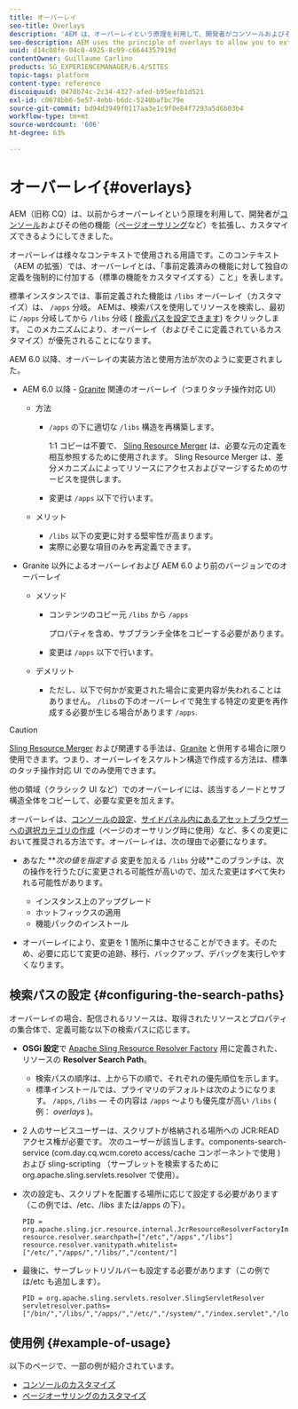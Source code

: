 ```yaml
---
title: オーバーレイ
seo-title: Overlays
description: 'AEM は、オーバーレイという原理を利用して、開発者がコンソールおよびその他の機能を拡張し、カスタマイズできるようにします '
seo-description: AEM uses the principle of overlays to allow you to extend and customize the consoles and other functionality
uuid: d14c08fe-04c0-4925-8c99-c6644357919d
contentOwner: Guillaume Carlino
products: SG_EXPERIENCEMANAGER/6.4/SITES
topic-tags: platform
content-type: reference
discoiquuid: 0470b74c-2c34-4327-afed-b95eefb1d521
exl-id: c0678bb6-5e57-4ebb-b6dc-5240bafbc79e
source-git-commit: bd94d3949f0117aa3e1c9f0e84f7293a5d6b03b4
workflow-type: tm+mt
source-wordcount: '606'
ht-degree: 63%

---
```


# オーバーレイ{#overlays}

AEM（旧称 CQ）は、以前からオーバーレイという原理を利用して、開発者が[コンソール](/help/sites-developing/customizing-consoles-touch.md)およびその他の機能（[ページオーサリング](/help/sites-developing/customizing-page-authoring-touch.md)など）を拡張し、カスタマイズできるようにしてきました。

オーバーレイは様々なコンテキストで使用される用語です。このコンテキスト（AEM の拡張）では、オーバーレイとは、「事前定義済みの機能に対して独自の定義を強制的に付加する（標準の機能をカスタマイズする）こと」を表します。

標準インスタンスでは、事前定義された機能は `/libs` オーバーレイ（カスタマイズ）は、 `/apps` 分岐。 AEMは、検索パスを使用してリソースを検索し、最初に `/apps` 分岐してから `/libs` 分岐 ( [検索パスを設定できます](#configuring-the-search-paths)) をクリックします。 このメカニズムにより、オーバーレイ（およびそこに定義されているカスタマイズ）が優先されることになります。

AEM 6.0 以降、オーバーレイの実装方法と使用方法が次のように変更されました。

* AEM 6.0 以降 - [Granite](https://helpx.adobe.com/jp/experience-manager/6-4/sites/developing/using/reference-materials/granite-ui/api/index.html) 関連のオーバーレイ（つまりタッチ操作対応 UI）

   * 方法

      * `/apps` の下に適切な `/libs` 構造を再構築します。

         1:1 コピーは不要で、 [Sling Resource Merger](/help/sites-developing/sling-resource-merger.md) は、必要な元の定義を相互参照するために使用されます。 Sling Resource Merger は、差分メカニズムによってリソースにアクセスおよびマージするためのサービスを提供します。

      * 変更は `/apps` 以下で行います。
   * メリット

      * `/libs` 以下の変更に対する堅牢性が高まります。
      * 実際に必要な項目のみを再定義できます。


* Granite 以外によるオーバーレイおよび AEM 6.0 より前のバージョンでのオーバーレイ

   * メソッド

      * コンテンツのコピー元 `/libs` から `/apps`

         プロパティを含め、サブブランチ全体をコピーする必要があります。

      * 変更は `/apps` 以下で行います。
   * デメリット

      * ただし、以下で何かが変更された場合に変更内容が失われることはありません。 `/libs`の下のオーバーレイで発生する特定の変更を再作成する必要が生じる場合があります `/apps`.


>[!CAUTION]
>
>[Sling Resource Merger](/help/sites-developing/sling-resource-merger.md) および関連する手法は、[Granite](https://helpx.adobe.com/experience-manager/6-4/sites/developing/using/reference-materials/granite-ui/api/index.html) と併用する場合に限り使用できます。つまり、オーバーレイをスケルトン構造で作成する方法は、標準のタッチ操作対応 UI でのみ使用できます。
>
>他の領域（クラシック UI など）でのオーバーレイには、該当するノードとサブ構造全体をコピーして、必要な変更を加えます。

オーバーレイは、[コンソールの設定](/help/sites-developing/customizing-consoles-touch.md#create-a-custom-console)、[サイドパネル内にあるアセットブラウザーへの選択カテゴリの作成](/help/sites-developing/customizing-page-authoring-touch.md#add-new-selection-category-to-asset-browser)（ページのオーサリング時に使用）など、多くの変更において推奨される方法です。オーバーレイは、次の理由で必要になります。

* あなた ***次の値を指定する* 変更を加える `/libs` 分岐&#x200B;**このブランチは、次の操作を行うたびに変更される可能性が高いので、加えた変更はすべて失われる可能性があります。

   * インスタンス上のアップグレード
   * ホットフィックスの適用
   * 機能パックのインストール

* オーバーレイにより、変更を 1 箇所に集中させることができます。そのため、必要に応じて変更の追跡、移行、バックアップ、デバッグを実行しやすくなります。

## 検索パスの設定 {#configuring-the-search-paths}

オーバーレイの場合、配信されるリソースは、取得されたリソースとプロパティの集合体で、定義可能な以下の検索パスに応じます。

* **OSGi 設定**&#x200B;で [Apache Sling Resource Resolver Factory](/help/sites-deploying/configuring-osgi.md) 用に定義された、リソースの **Resolver Search Path**。

   * 検索パスの順序は、上から下の順で、それぞれの優先順位を示します。
   * 標準インストールでは、プライマリのデフォルトは次のようになります。 `/apps`, `/libs`  — その内容は `/apps` ～よりも優先度が高い `/libs` ( 例： *overlays* )。

* 2 人のサービスユーザーは、スクリプトが格納される場所への JCR:READ アクセス権が必要です。 次のユーザーが該当します。components-search-service (com.day.cq.wcm.coreto access/cache コンポーネントで使用 ) および sling-scripting （サーブレットを検索するために org.apache.sling.servlets.resolver で使用）。
* 次の設定も、スクリプトを配置する場所に応じて設定する必要があります（この例では、/etc、/libs または/apps の下）。

   ```
   PID = org.apache.sling.jcr.resource.internal.JcrResourceResolverFactoryImpl
   resource.resolver.searchpath=["/etc","/apps","/libs"]
   resource.resolver.vanitypath.whitelist=["/etc/","/apps/","/libs/","/content/"]
   ```

* 最後に、サーブレットリゾルバーも設定する必要があります（この例では/etc も追加します）。

   ```
   PID = org.apache.sling.servlets.resolver.SlingServletResolver  
   servletresolver.paths=["/bin/","/libs/","/apps/","/etc/","/system/","/index.servlet","/login.servlet","/services/"]
   ```

## 使用例 {#example-of-usage}

以下のページで、一部の例が紹介されています。

* [コンソールのカスタマイズ](/help/sites-developing/customizing-consoles-touch.md)
* [ページオーサリングのカスタマイズ](/help/sites-developing/customizing-page-authoring-touch.md)
